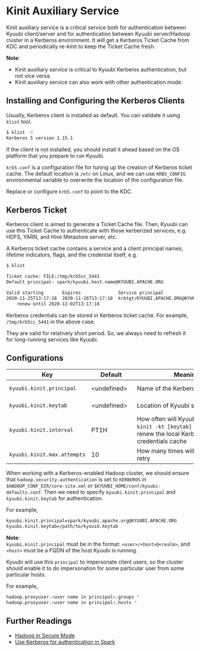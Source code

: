 <!--
 - Licensed to the Apache Software Foundation (ASF) under one or more
 - contributor license agreements.  See the NOTICE file distributed with
 - this work for additional information regarding copyright ownership.
 - The ASF licenses this file to You under the Apache License, Version 2.0
 - (the "License"); you may not use this file except in compliance with
 - the License.  You may obtain a copy of the License at
 -
 -   http://www.apache.org/licenses/LICENSE-2.0
 -
 - Unless required by applicable law or agreed to in writing, software
 - distributed under the License is distributed on an "AS IS" BASIS,
 - WITHOUT WARRANTIES OR CONDITIONS OF ANY KIND, either express or implied.
 - See the License for the specific language governing permissions and
 - limitations under the License.
 -->

# Kinit Auxiliary Service

Kinit auxiliary service is a critical service both for authentication between Kyuubi client/server 
and for authentication between Kyuubi server/Hadoop cluster in a Kerberos environment.
It will get a Kerberos Ticket Cache from KDC and periodically re-kinit to keep the Ticket Cache fresh.

**Note**:  
- Kinit auxiliary service is critical to Kyuubi Kerberos authentication, but not vice versa.
- Kinit auxiliary service can also work with other authentication mode.

## Installing and Configuring the Kerberos Clients

Usually, Kerberos client is installed as default. You can validate it using `klist` tool.

```bash
$ klist -V
Kerberos 5 version 1.15.1
```

If the client is not installed, you should install it ahead based on the OS platform that you prepare to run Kyuubi.

`krb5.conf` is a configuration file for tuning up the creation of Kerberos ticket cache.
The default location is `/etc` on Linux,
and we can use `KRB5_CONFIG` environmental variable to overwrite the location of the configuration file.

Replace or configure `krb5.conf` to point to the KDC.

## Kerberos Ticket

Kerberos client is aimed to generate a Ticket Cache file.
Then, Kyuubi can use this Ticket Cache to authenticate with those kerberized services,
e.g. HDFS, YARN, and Hive Metastore server, etc.

A Kerberos ticket cache contains a service and a client principal names,
lifetime indicators, flags, and the credential itself, e.g.

```bash
$ klist

Ticket cache: FILE:/tmp/krb5cc_5441
Default principal: spark/kyuubi.host.name@KYUUBI.APACHE.ORG

Valid starting       Expires              Service principal
2020-11-25T13:17:18  2020-11-26T13:17:18  krbtgt/KYUUBI.APACHE.ORG@KYUUBI.APACHE.ORG
	renew until 2020-12-02T13:17:18
```

Kerberos credentials can be stored in Kerberos ticket cache.
For example, `/tmp/krb5cc_5441` in the above case.

They are valid for relatively short period. So, we always need to refresh it for long-running services like Kyuubi.

## Configurations

Key | Default | Meaning | Since
--- | --- | --- | ---
<code>kyuubi.kinit.principal</code>|<div style='width: 80pt;word-wrap: break-word;white-space: normal'>&lt;undefined&gt;</div>|<div style='width: 200pt;word-wrap: break-word;white-space: normal'>Name of the Kerberos principal.</div>|<div style='width: 20pt'>1.0.0</div>
<code>kyuubi.kinit.keytab</code>|<div style='width: 80pt;word-wrap: break-word;white-space: normal'>&lt;undefined&gt;</div>|<div style='width: 200pt;word-wrap: break-word;white-space: normal'>Location of Kyuubi server's keytab.</div>|<div style='width: 20pt'>1.0.0</div>
<code>kyuubi.kinit.interval</code>|<div style='width: 80pt;word-wrap: break-word;white-space: normal'>PT1H</div>|<div style='width: 200pt;word-wrap: break-word;white-space: normal'>How often will Kyuubi server run `kinit -kt [keytab] [principal]` to renew the local Kerberos credentials cache</div>|<div style='width: 20pt'>1.0.0</div>
<code>kyuubi.kinit.max.attempts</code>|<div style='width: 80pt;word-wrap: break-word;white-space: normal'>10</div>|<div style='width: 200pt;word-wrap: break-word;white-space: normal'>How many times will `kinit` process retry</div>|<div style='width: 20pt'>1.0.0</div>

When working with a Kerberos-enabled Hadoop cluster, we should ensure that `hadoop.security.authentication` 
is set to `KERBEROS` in `$HADOOP_CONF_DIR/core-site.xml` or `$KYUUBI_HOME/conf/kyuubi-defaults.conf`. 
Then we need to specify `kyuubi.kinit.principal` and `kyuubi.kinit.keytab` for authentication. 


For example,

```bash
kyuubi.kinit.principal=spark/kyuubi.apache.org@KYUUBI.APACHE.ORG
kyuubi.kinit.keytab=/path/to/kyuuib.keytab
```

**Note**:  
`kyuubi.kinit.principal` must be in the format: `<user>/<host>@<realm>`, and `<host>` must 
be a FQDN of the host Kyuubi is running.

Kyuubi will use this `principal` to impersonate client users,
so the cluster should enable it to do impersonation for some particular user from some particular hosts.

For example,

```bash
hadoop.proxyuser.<user name in principal>.groups *
hadoop.proxyuser.<user name in principal>.hosts *
```
## Further Readings

- [Hadoop in Secure Mode](https://hadoop.apache.org/docs/current/hadoop-project-dist/hadoop-common/SecureMode.html)
- [Use Kerberos for authentication in Spark](http://spark.apache.org/docs/latest/security.html#kerberos)
